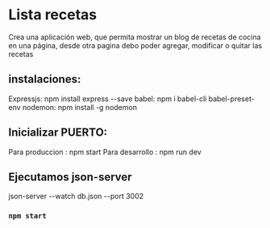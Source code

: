 
# Lista recetas

Crea una aplicación web, que permita mostrar un blog de recetas de cocina en una
página, desde otra pagina debo poder agregar, modificar o quitar las recetas 

## instalaciones: 

Expressjs: npm install express --save 
babel: npm i babel-cli babel-preset-env
nodemon: npm install -g nodemon

## Inicializar PUERTO:

 Para produccion : npm start
 Para desarrollo : npm run dev

## Ejecutamos json-server

json-server --watch db.json --port 3002

### `npm start`
